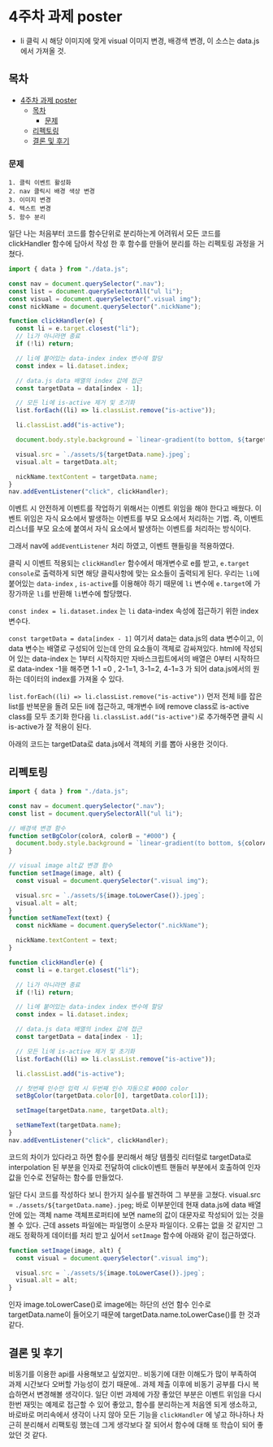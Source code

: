 # 4주차 과제 poster

- li 클릭 시 해당 이미지에 맞게 visual 이미지 변경, 배경색 변경, 이 소스는 data.js에서 가져올 것.

## 목차

- [4주차 과제 poster](#4주차-과제-poster)
  - [목차](#목차)
    - [문제](#문제)
  - [리펙토링](#리펙토링)
  - [결론 및 후기](#결론-및-후기)

### 문제

```
1. 클릭 이벤트 활성화
2. nav 클릭시 배경 색상 변경
3. 이미지 변경
4. 텍스트 변경
5. 함수 분리
```

일단 나는 처음부터 코드를 함수단위로 분리하는게 어려워서 모든 코드를 clickHandler 함수에 담아서 작성 한 후 함수를 만들어 분리를 하는 리펙토링 과정을 거쳤다.

```javascript
import { data } from "./data.js";

const nav = document.querySelector(".nav");
const list = document.querySelectorAll("ul li");
const visual = document.querySelector(".visual img");
const nickName = document.querySelector(".nickName");

function clickHandler(e) {
  const li = e.target.closest("li");
  // li가 아니라면 종료
  if (!li) return;

  // li에 붙어있는 data-index index 변수에 할당
  const index = li.dataset.index;

  // data.js data 배열의 index 값에 접근
  const targetData = data[index - 1];

  // 모든 li에 is-active 제거 및 초기화
  list.forEach((li) => li.classList.remove("is-active"));

  li.classList.add("is-active");

  document.body.style.background = `linear-gradient(to bottom, ${targetData.color[0]},${targetData.color[1]})`;

  visual.src = `./assets/${targetData.name}.jpeg`;
  visual.alt = targetData.alt;

  nickName.textContent = targetData.name;
}
nav.addEventListener("click", clickHandler);
```

이벤트 시 안전하게 이벤트를 작업하기 위해서는 이벤트 위임을 해야 한다고 배웠다.
이벤트 위임은 자식 요소에서 발생하는 이벤트를 부모 요소에서 처리하는 기법. 즉, 이벤트 리스너를 부모 요소에 붙여서 자식 요소에서 발생하는 이벤트를 처리하는 방식이다.

그래서 nav에 `addEventListener` 처리 하였고, 이벤트 핸들링을 적용하였다.

클릭 시 이벤트 적용되는 `clickHandler` 함수에서 매개변수로 e를 받고, `e.target console`로 출력하게 되면 해당 클릭사항에 맞는 요소들이 출력되게 된다.
우리는 `li`에 붙어있는 `data-index` , `is-active`를 이용해야 하기 때문에 `li` 변수에 `e.target`에 가장가까운 `li`를 반환해 `li`변수에 할당했다.

`const index = li.dataset.index` 는 `li` data-index 속성에 접근하기 위한 index 변수다.

`const targetData = data[index - 1]` 여기서 data는 data.js의 data 변수이고, 이 data 변수는 배열로 구성되어 있는데 안의 요소들이 객체로 감싸져있다. html에 작성되어 있는 data-index 는 1부터 시작하지만
자바스크립트에서의 배열은 0부터 시작하므로 data-index -1을 해주면 1-1 =0 , 2-1=1, 3-1=2, 4-1=3 가 되어 data.js에서의 원하는 데이터의 index를 가져올 수 있다.

`list.forEach((li) => li.classList.remove("is-active"))` 먼저 전체 li를 잡은 list를 반복문을 돌려 모든 li에 접근하고, 매개변수 li에 remove class로 is-active class를 모두 초기화 한다음
`li.classList.add("is-active")`로 추가해주면 클릭 시 is-active가 잘 적용이 된다.

아래의 코드는 targetData로 data.js에서 객체의 키를 뽑아 사용한 것이다.

## 리펙토링

```javascript
import { data } from "./data.js";

const nav = document.querySelector(".nav");
const list = document.querySelectorAll("ul li");

// 배경색 변경 함수
function setBgColor(colorA, colorB = "#000") {
  document.body.style.background = `linear-gradient(to bottom, ${colorA},${colorB})`;
}

// visual image alt값 변경 함수
function setImage(image, alt) {
  const visual = document.querySelector(".visual img");

  visual.src = `./assets/${image.toLowerCase()}.jpeg`;
  visual.alt = alt;
}
function setNameText(text) {
  const nickName = document.querySelector(".nickName");

  nickName.textContent = text;
}

function clickHandler(e) {
  const li = e.target.closest("li");

  // li가 아니라면 종료
  if (!li) return;

  // li에 붙어있는 data-index index 변수에 할당
  const index = li.dataset.index;

  // data.js data 배열의 index 값에 접근
  const targetData = data[index - 1];

  // 모든 li에 is-active 제거 및 초기화
  list.forEach((li) => li.classList.remove("is-active"));

  li.classList.add("is-active");

  // 첫번째 인수만 입력 시 두번째 인수 자동으로 #000 color
  setBgColor(targetData.color[0], targetData.color[1]);

  setImage(targetData.name, targetData.alt);

  setNameText(targetData.name);
}
nav.addEventListener("click", clickHandler);
```

코드의 차이가 있다라고 하면 함수를 분리해서 해당 템플릿 리터럴로 targetData로 interpolation 된 부분을 인자로 전달하여 click이벤트 핸들러 부분에서 호출하여 인자값을 인수로 전달하는 함수를 만들었다.

일단 다시 코드를 작성하다 보니 한가지 실수를 발견하여 그 부분을 고쳤다.
visual.src = `./assets/${targetData.name}.jpeg`; 바로 이부분인데 현재 data.js에 data 배열안에 있는 객체 name 객체프로퍼티에 보면 name의 값이 대문자로 작성되어 있는 것을 볼 수 있다. 근데 assets 파일에는 파일명이 소문자 파일이다. 오류는 없을 것 같지만 그래도 정확하게 데이터를 처리 받고 싶어서 `setImage` 함수에 아래와 같이 접근하였다.

```javascript
function setImage(image, alt) {
  const visual = document.querySelector(".visual img");

  visual.src = `./assets/${image.toLowerCase()}.jpeg`;
  visual.alt = alt;
}
```

인자 image.toLowerCase()로 image에는 하단의 선언 함수 인수로 targetData.name이 들어오기 때문에
targetData.name.toLowerCase()를 한 것과 같다.

## 결론 및 후기

비동기를 이용한 api를 사용해보고 싶었지만.. 비동기에 대한 이해도가 많이 부족하여 과제 시간보다 오버할 가능성이 컸기 때문에.. 과제 제출 이후에 비동기 공부를 다시 복습하면서 변경해볼 생각이다. 일단 이번 과제에 가장 좋았던 부분은 이벤트 위임을 다시 한번 재밋는 예제로 접근할 수 있어 좋았고, 함수를 분리하는게 처음엔 되게 생소하고, 바로바로 머리속에서 생각이 나지 않아 모든 기능을 `clickHandler` 에 넣고 하나하나 차근히 분리해서 리팩토링 했는데 그게 생각보다 잘 되어서 함수에 대해 또 학습이 되어 좋았던 것 같다.
